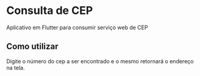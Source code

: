 # Consulta de CEP

Aplicativo em Flutter para consumir serviço web de CEP

## Como utilizar

Digite o número do cep a ser encontrado e o mesmo retornará o endereço na tela.
